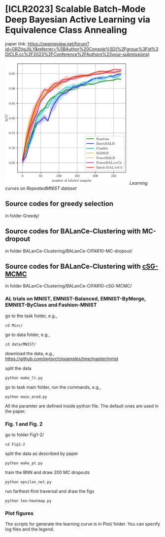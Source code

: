 # [ICLR2023] Scalable Batch-Mode Deep Bayesian Active Learning via Equivalence Class Annealing
paper link: https://openreview.net/forum?id=GRZtigJljLY&referrer=%5BAuthor%20Console%5D(%2Fgroup%3Fid%3DICLR.cc%2F2023%2FConference%2FAuthors%23your-submissions)

<p>
<img src="Figs/repeatedmnist_all_alg_learning_curve.png" width=400 height=400 alt>
<em> Learning curves on RepeatedMNIST dataset </em>
</p>

## Source codes for greedy selection 
in folder Greedy/

## Source codes for BALanCe-Clustering with MC-dropout
in folder BALanCe-Clustering/BALanCe-CIFAR10-MC-dropout/

## Source codes for BALanCe-Clustering with [cSG-MCMC](https://github.com/ruqizhang/csgmcmc)
in folder BALanCe-Clustering/BALanCe-CIFAR10-cSG-MCMC/

### AL trials on MNIST, EMNIST-Balanced, EMNIST-ByMerge, EMNIST-ByClass and Fashion-MNIST
go to the task folder, e.g., 
```
cd Misc/
```

go to data folder, e.g., 
```
cd data/MNIST/
```

download the data, e.g., 
https://github.com/pytorch/examples/tree/master/mnist

split the data
```
python make_lt.py
```

go to task main folder, run the commands, e.g.,
```
python main_eced.py
```

All the paramter are defined inside python file. The default ones are used in the paper.

### Fig. 1 and Fig. 2

go to folder Fig1-2/
```
cd Fig1-2
```

split the data as described by paper
```
python make_pt.py
```

train the BNN and draw 200 MC dropouts
```
python epsilon_net.py
```

run farthest-first traversal and draw the figs
```
python teo-heatmap.py
```

### Plot figures
The scripts for generate the learning curve is in Plot/ folder. You can specify log files and the legend.
